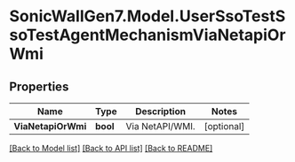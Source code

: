 # SonicWallGen7.Model.UserSsoTestSsoTestAgentMechanismViaNetapiOrWmi

## Properties

Name | Type | Description | Notes
------------ | ------------- | ------------- | -------------
**ViaNetapiOrWmi** | **bool** | Via NetAPI/WMI. | [optional] 

[[Back to Model list]](../README.md#documentation-for-models) [[Back to API list]](../README.md#documentation-for-api-endpoints) [[Back to README]](../README.md)

